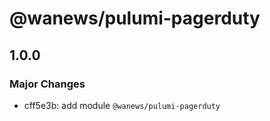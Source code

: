 # @wanews/pulumi-pagerduty

## 1.0.0
### Major Changes

- cff5e3b: add module `@wanews/pulumi-pagerduty`
